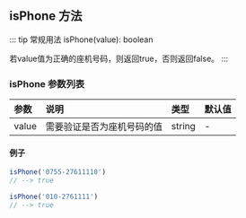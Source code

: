 ## isPhone 方法
::: tip 常规用法
isPhone(value): boolean 

若value值为正确的座机号码，则返回true，否则返回false。
:::


### isPhone 参数列表
| 参数          | 说明                 | 类型     | 默认值   |
| :----------- |:-----------------| :--------| :--------|
| value         | 需要验证是否为座机号码的值     | string       | -      |

#### 例子

```js
isPhone('0755-27611110')
// --> true

isPhone('010-2761111')
// --> true
```
